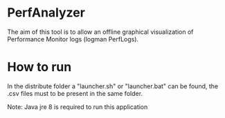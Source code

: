 # PerfAnalyzer
The aim of this tool is to allow an offline graphical visualization of Performance Monitor logs (logman PerfLogs).

# How to run
In the distribute folder a "launcher.sh" or "launcher.bat" can be found, the .csv files must to be present in the same folder.


Note: Java jre 8 is required to run this application
